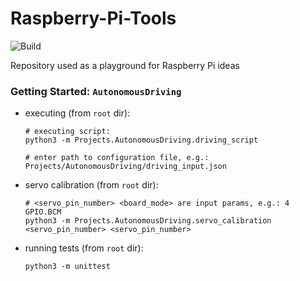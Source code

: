 # Raspberry-Pi-Tools
![Build](https://github.com/francudina/Raspberry-Pi-Tools/actions/workflows/push_pullreq.yaml/badge.svg)


Repository used as a playground for Raspberry Pi ideas

### Getting Started: `AutonomousDriving`

- executing (from `root` dir):
    ```
    # executing script:
    python3 -m Projects.AutonomousDriving.driving_script
  
    # enter path to configuration file, e.g.:
    Projects/AutonomousDriving/driving_input.json
    ```
  
- servo calibration (from `root` dir):
    ```
    # <servo_pin_number> <board_mode> are input params, e.g.: 4 GPIO.BCM
    python3 -m Projects.AutonomousDriving.servo_calibration <servo_pin_number> <servo_pin_number>
    ```
  
- running tests (from `root` dir):
  ```
  python3 -m unittest
  ```
